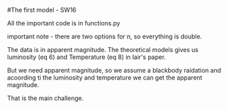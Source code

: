 #The first model - SW16

All the important code is in functions.py

important note - there are two options for n, so everything is double.


The data is in apparent magnitude. The theoretical models gives us 
luminosity (eq 6) and Temperature (eq 8) in Iair's paper.

But we need apparent magnitude, so we assume a blackbody raidation and acoording 
ti the luminosity and temperature we can get the apparent magnitude.

That is the main challenge.